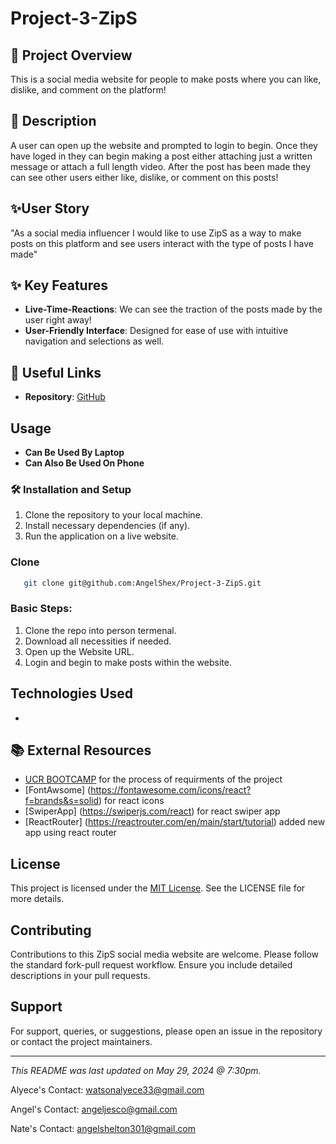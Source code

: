 # Project-3-ZipS

## 🌟 Project Overview
This is a social media website for people to make posts where you can like, dislike, and comment on the platform!

## 📝 Description 
A user can open up the website and prompted to login to begin. Once they have loged in they can begin making a post either attaching just a written message or attach a full length video. After the post has been made they can see other users either like, dislike, or comment on this posts!

## ✨User Story
"As a social media influencer I would like to use ZipS as a way to make posts on this platform and see users interact with the type of posts I have made"

## ✨ Key Features
- **Live-Time-Reactions**: We can see the traction of the posts made by the user right away!
- **User-Friendly Interface**: Designed for ease of use with intuitive navigation and selections as well.


## 🔗 Useful Links
- **Repository**: [GitHub](https://github.com/AngelShex/Project-3-ZipS)


## Usage
- **Can Be Used By Laptop**
- **Can Also Be Used On Phone**

### 🛠️ Installation and Setup
1. Clone the repository to your local machine.
2. Install necessary dependencies (if any).
3. Run the application on a live website.


### Clone

```bash
   git clone git@github.com:AngelShex/Project-3-ZipS.git
```

### Basic Steps:
1. Clone the repo into person termenal.
2. Download all necessities if needed.
3. Open up the Website URL. 
4. Login and begin to make posts within the website.

## Technologies Used
- 


## 📚 External Resources
- [UCR BOOTCAMP](https://bootcampspot.instructure.com/courses/4877/grades) for the process of requirments of the project
- [FontAwsome] (https://fontawesome.com/icons/react?f=brands&s=solid) for react icons
- [SwiperApp] (https://swiperjs.com/react) for react swiper app
- [ReactRouter] (https://reactrouter.com/en/main/start/tutorial) added new app using react router

  
## License
This project is licensed under the [MIT License](LICENSE). See the LICENSE file for more details.

## Contributing
Contributions to this ZipS social media website are welcome. Please follow the standard fork-pull request workflow. Ensure you include detailed descriptions in your pull requests.

## Support
For support, queries, or suggestions, please open an issue in the repository or contact the project maintainers.

---

*This README was last updated on May 29, 2024 @ 7:30pm.*

Alyece's Contact: watsonalyece33@gmail.com

Angel's Contact: angeljesco@gmail.com

Nate's Contact: angelshelton301@gmail.com

